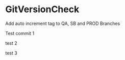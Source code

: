 # GitVersionCheck
Add auto increment tag to QA, SB and PROD Branches 



Test commit 1





test 2


test 3